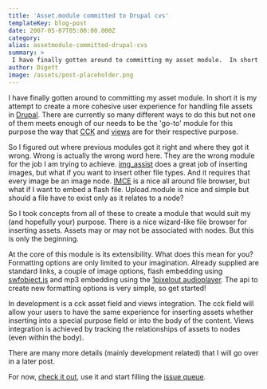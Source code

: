 ```yaml
---
title: 'Asset.module committed to Drupal cvs'
templateKey: blog-post
date: 2007-05-07T05:00:00.000Z
category: 
alias: assetmodule-committed-drupal-cvs
summary: > 
 I have finally gotten around to committing my asset module.  In short it is my attempt to create a more cohesive user experience for handling file assets in Drupal.
author: Digett
image: /assets/post-placeholder.png
---
```


I have finally gotten around to committing my asset module. In short it is my attempt to create a more cohesive user experience for handling file assets in [Drupal](http://www.drupal.org). There are currently so many different ways to do this but not one of them meets enough of our needs to be the 'go-to' module for this purpose the way that [CCK](http://drupal.org/project/cck) and [views](http://drupal.org/project/views) are for their respective purpose.

So I figured out where previous modules got it right and where they got it wrong. Wrong is actually the wrong word here. They are the wrong module for the job I am trying to achieve. [img\_assist](http://www.drupal.org/project/img_assist) does a great job of inserting images, but what if you want to insert other file types. And it requires that every image be an image node. [IMCE](http://www.drupal.org/project/imce) is a nice all around file browser, but what if I want to embed a flash file. Upload.module is nice and simple but should a file have to exist only as it relates to a node?

So I took concepts from all of these to create a module that would suit my (and hopefully your) purpose. There is a nice wizard-like file browser for inserting assets. Assets may or may not be associated with nodes. But this is only the beginning.

At the core of this module is its extensibility. What does this mean for you? Formatting options are only limited to your imagination. Already supplied are standard links, a couple of image options, flash embedding using [swfobject.js](http://blog.deconcept.com/swfobject) and mp3 embedding using the [1pixelout audioplayer](http://www.1pixelout.net/code/audio-player-wordpress-plugin). The api to create new formatting options is very simple, so get started!

In development is a cck asset field and views integration. The cck field will allow your users to have the same experience for inserting assets whether inserting into a special purpose field or into the body of the content. Views integration is achieved by tracking the relationships of assets to nodes (even within the body).

There are many more details (mainly development related) that I will go over in a later post.

For now, [check it out](http://www.drupal.org/project/asset), use it and start filling the [issue queue](http://www.drupal.org/project/issues/asset).